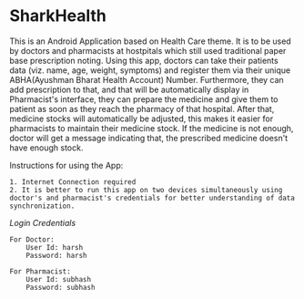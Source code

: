 # SharkHealth
This is an Android Application based on Health Care theme. It is to be used by doctors and pharmacists at hostpitals which still used traditional paper base prescription noting. Using this app, doctors can take their patients data (viz. name, age, weight, symptoms) and register them via their unique ABHA(Ayushman Bharat Health Account) Number. Furthermore, they can add prescription to that, and that will be automatically display in Pharmacist's interface, they can prepare the medicine and give them to patient as soon as they reach the pharmacy of that hospital. After that, medicine stocks will automatically be adjusted, this makes it easier for pharmacists to maintain their medicine stock. If the medicine is not enough, doctor will get a message indicating that, the prescribed medicine doesn't have enough stock.

Instructions for using the App:

	1. Internet Connection required
	2. It is better to run this app on two devices simultaneously using doctor's and pharmacist's credentials for better understanding of data synchronization.

*Login Credentials*

	For Doctor:
		User Id: harsh
		Password: harsh
  
  	For Pharmacist:
		User Id: subhash
		Password: subhash
